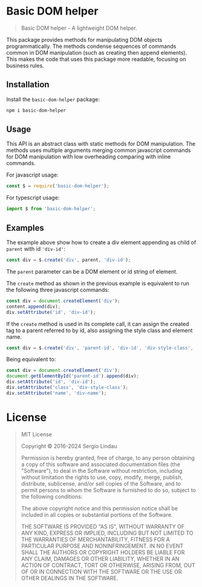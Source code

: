 # Basic DOM helper

>Basic DOM helper - A lightweight DOM helper.

This package provides methods for manipulating DOM objects programmatically.
The methods condense sequences of commands common in DOM manipulation (such as
creating then append elements). This makes the code that uses this package
more readable, focusing on business rules.

## Installation

Install the `basic-dom-helper` package:

```bash
npm i basic-dom-helper
```

## Usage

This API is an abstract class with static methods for DOM manipulation. The
methods uses multiple arguments merging common javascript commands for DOM
manipulation with low overheading comparing with inline commands.

For javascript usage:

```javascript
const $ = require('basic-dom-helper');
```

For typescript usage:

```typescript
import $ from 'basic-dom-helper';
```

## Examples

The example above show how to create a div element appending as child of
`parent` with id `'div-id'`:

```typescript
const div = $.create('div', parent, 'div-id');
```

The `parent` parameter can be a DOM element or id string of element.

The `create` method as shown in the previous example is equivalent to run
the following three javascript commands:

```javascript
const div = document.createElement('div');
content.append(div);
div.setAttribute('id', 'div-id');
```

If the `create` method is used in its complete call, it can assign the created
tag to a parent referred to by id, also assigning the style class and element name.

```typescript
const div = $.create('div', 'parent-id', 'div-id', 'div-style-class', 'div-name');
```

Being equivalent to:

```javascript
const div = document.createElement('div');
document.getElementById('parent-id').append(div);
div.setAttribute('id', 'div-id');
div.setAttribute('class', 'div-style-class');
div.setAttribute('name', 'div-name');
```


# License

>MIT License
>
>Copyright &copy; 2016-2024 Sergio Lindau
>
>Permission is hereby granted, free of charge, to any person obtaining a copy
>of this software and associated documentation files (the "Software"), to deal
>in the Software without restriction, including without limitation the rights
>to use, copy, modify, merge, publish, distribute, sublicense, and/or sell
>copies of the Software, and to permit persons to whom the Software is
>furnished to do so, subject to the following conditions:
>
>The above copyright notice and this permission notice shall be included in all
>copies or substantial portions of the Software.
>
>THE SOFTWARE IS PROVIDED "AS IS", WITHOUT WARRANTY OF ANY KIND, EXPRESS OR
>IMPLIED, INCLUDING BUT NOT LIMITED TO THE WARRANTIES OF MERCHANTABILITY,
>FITNESS FOR A PARTICULAR PURPOSE AND NONINFRINGEMENT. IN NO EVENT SHALL THE
>AUTHORS OR COPYRIGHT HOLDERS BE LIABLE FOR ANY CLAIM, DAMAGES OR OTHER
>LIABILITY, WHETHER IN AN ACTION OF CONTRACT, TORT OR OTHERWISE, ARISING FROM,
>OUT OF OR IN CONNECTION WITH THE SOFTWARE OR THE USE OR OTHER DEALINGS IN THE
>SOFTWARE.
